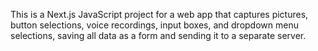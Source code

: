 <!-- Use this file to provide workspace-specific custom instructions to Copilot. For more details, visit https://code.visualstudio.com/docs/copilot/copilot-customization#_use-a-githubcopilotinstructionsmd-file -->

This is a Next.js JavaScript project for a web app that captures pictures, button selections, voice recordings, input boxes, and dropdown menu selections, saving all data as a form and sending it to a separate server.

